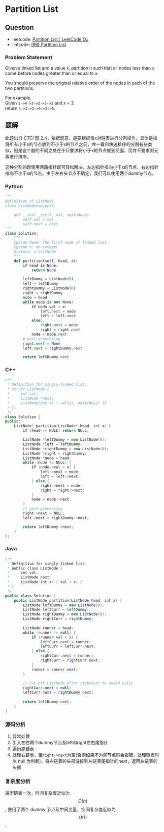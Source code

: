 # Partition List

## Question

- leetcode: [Partition List | LeetCode OJ](https://leetcode.com/problems/partition-list/)
- lintcode: [(96) Partition List](http://www.lintcode.com/en/problem/partition-list/)


### Problem Statement

Given a linked list and a value _x_, partition it such that all nodes less
than _x_ come before nodes greater than or equal to _x_.

You should preserve the original relative order of the nodes in each of the
two partitions.

For example,  
Given `1->4->3->2->5->2` and _x_ = 3,  
return `1->2->2->4->3->5`.

## 题解

此题出自 *CTCI* 题 2.4，依据题意，是要根据值x对链表进行分割操作，具体是指将所有小于x的节点放到不小于x的节点之前，咋一看和快速排序的分割有些类似，但是这个题的不同之处在于只要求将小于x的节点放到前面，而并不要求对元素进行排序。

这种分割的题使用两路指针即可轻松解决。左边指针指向小于x的节点，右边指针指向不小于x的节点。由于左右头节点不确定，我们可以使用两个dummy节点。

### Python

```python
"""
Definition of ListNode
class ListNode(object):

    def __init__(self, val, next=None):
        self.val = val
        self.next = next
"""
class Solution:
    """
    @param head: The first node of linked list.
    @param x: an integer
    @return: a ListNode
    """
    def partition(self, head, x):
        if head is None:
            return None

        leftDummy = ListNode(0)
        left = leftDummy
        rightDummy = ListNode(0)
        right = rightDummy
        node = head
        while node is not None:
            if node.val < x:
                left.next = node
                left = left.next
            else:
                right.next = node
                right = right.next
            node = node.next
        # post-processing
        right.next = None
        left.next = rightDummy.next

        return leftDummy.next
```

### C++

```c++
/**
 * Definition for singly-linked list.
 * struct ListNode {
 *     int val;
 *     ListNode *next;
 *     ListNode(int x) : val(x), next(NULL) {}
 * };
 */
class Solution {
public:
    ListNode* partition(ListNode* head, int x) {
        if (head == NULL) return NULL;

        ListNode *leftDummy = new ListNode(0);
        ListNode *left = leftDummy;
        ListNode *rightDummy = new ListNode(0);
        ListNode *right = rightDummy;
        ListNode *node = head;
        while (node != NULL) {
            if (node->val < x) {
                left->next = node;
                left = left->next;
            } else {
                right->next = node;
                right = right->next;
            }
            node = node->next;
        }
        // post-processing
        right->next = NULL;
        left->next = rightDummy->next;

        return leftDummy->next;
    }
};
```

### Java

```java
/**
 * Definition for singly-linked list.
 * public class ListNode {
 *     int val;
 *     ListNode next;
 *     ListNode(int x) { val = x; }
 * }
 */
public class Solution {
    public ListNode partition(ListNode head, int x) {
        ListNode leftDummy = new ListNode(0);
        ListNode leftCurr = leftDummy;
        ListNode rightDummy = new ListNode(0);
        ListNode rightCurr = rightDummy;
        
        ListNode runner = head;
        while (runner != null) {
            if (runner.val < x) {
                leftCurr.next = runner;
                leftCurr = leftCurr.next;
            } else {
                rightCurr.next = runner;
                rightCurr = rightCurr.next;
            }
            runner = runner.next;
        }
        
        // cut off ListNode after rightCurr to avoid cylic
        rightCurr.next = null;
        leftCurr.next = rightDummy.next;
        
        return leftDummy.next;
    }
}
```

### 源码分析

1. 异常处理
2. 引入左右两个dummy节点及left和right左右尾指针
3. 遍历原链表
4. 处理右链表，置`right->next`为空(否则如果不为尾节点则会报错，处理链表时 以 null 为判断)，将右链表的头部链接到左链表尾指针的next，返回左链表的头部

### 复杂度分析

遍历链表一次，时间复杂度近似为 $$O(n)$$, 使用了两个 dummy 节点及中间变量，空间复杂度近似为 $$O(1)$$.

